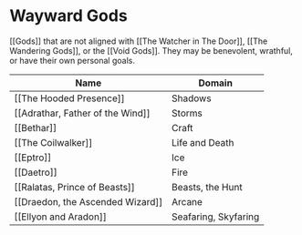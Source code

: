 # Wayward Gods
[[Gods]] that are not aligned with [[The Watcher in The Door]], [[The Wandering Gods]], or the [[Void Gods]].  They may be benevolent, wrathful, or have their own personal goals.

Name | Domain
------------ | ------------
[[The Hooded Presence]] | Shadows
[[Adrathar, Father of the Wind]] | Storms
[[Bethar]] | Craft
[[The Coilwalker]] | Life and Death
[[Eptro]] | Ice
[[Daetro]] | Fire
[[Ralatas, Prince of Beasts]] | Beasts, the Hunt
[[Draedon, the Ascended Wizard]] | Arcane
[[Ellyon and Aradon]] | Seafaring, Skyfaring

